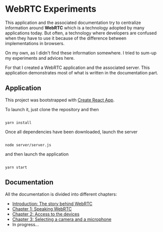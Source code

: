 # WebRTC Experiments

This application and the associated documentation try to centralize information around **WebRTC** which is a technology adopted by many applications today. But often, a technology where developers are confused when they have to use it because of the difference between implementations in browsers.

On my own, as I didn't find these information somewhere. I tried to sum-up my experiments and advices here.

For that I created a WebRTC application and the associated server. This application demonstrates most of what is written in the documentation part.

## Application

This project was bootstrapped with [Create React App](https://github.com/facebook/create-react-app).

To launch it, just clone the repository and then

```shell

yarn install

```

Once all dependencies have been downloaded, launch the server

```shell

node server/server.js

```

and then launch the application

```shell

yarn start

```

## Documentation

All the documentation is divided into different chapters:

-   [Introduction: The story behind WebRTC](./documentation/Story%20behind%20webrtc.md)
-   [Chapter 1: Speaking WebRTC](./documentation/Speaking%20webrtc.md)
-   [Chapter 2: Access to the devices](./documentation/Access%20to%20devices.md)
-   [Chapter 3: Selecting a camera and a microphone](./documentation/Selecting%20devices.md)
-   In progress...
